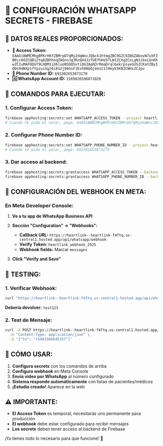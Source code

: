 # 🔑 CONFIGURACIÓN WHATSAPP SECRETS - FIREBASE

## 📱 **DATOS REALES PROPORCIONADOS:**

- **🔑 Access Token:** `EAAOiBWMCMhgBPKrH6YZBMrpD7qMy2dqWocJQbck1htmgZBC9GZC9ZBGZAbovN7u5FZB0jcHdZCQB12tq8ZBhhnqZAGnnJg3RzQX4JzTUEfhHo5TLW1ZCXgZCxLgNJibxLGnKhwZCIuMAFODGf9LHDM1iX6looN5DQSvtiDGZApN3rRmaDrql6ekrpsyeGUSZCKaYZByIQ0s94NXp1fYpzuikg26iEG2j06GsFJEzh06bQjeUsC1lHeyk5K0ZCWHsZC2pv`
- **📱 Phone Number ID:** `693302653873170`
- **🆔 WhatsApp Account ID:** `2169826596871026`

## 🚀 **COMANDOS PARA EJECUTAR:**

### **1. Configurar Access Token:**
```bash
firebase apphosting:secrets:set WHATSAPP_ACCESS_TOKEN --project heartlink-f4ftq
# Cuando te pida el valor, pega: EAAOiBWMCMhgBPKrH6YZBMrpD7qMy2dqWocJQbck1htmgZBC9GZC9ZBGZAbovN7u5FZB0jcHdZCQB12tq8ZBhhnqZAGnnJg3RzQX4JzTUEfhHo5TLW1ZCXgZCxLgNJibxLGnKhwZCIuMAFODGf9LHDM1iX6looN5DQSvtiDGZApN3rRmaDrql6ekrpsyeGUSZCKaYZByIQ0s94NXp1fYpzuikg26iEG2j06GsFJEzh06bQjeUsC1lHeyk5K0ZCWHsZC2pv
```

### **2. Configurar Phone Number ID:**
```bash
firebase apphosting:secrets:set WHATSAPP_PHONE_NUMBER_ID --project heartlink-f4ftq
# Cuando te pida el valor, pega: 693302653873170
```

### **3. Dar acceso al backend:**
```bash
firebase apphosting:secrets:grantaccess WHATSAPP_ACCESS_TOKEN --backend heartlink --project heartlink-f4ftq
firebase apphosting:secrets:grantaccess WHATSAPP_PHONE_NUMBER_ID --backend heartlink --project heartlink-f4ftq
```

## 🔗 **CONFIGURACIÓN DEL WEBHOOK EN META:**

### **En Meta Developer Console:**

1. **Ve a tu app de WhatsApp Business API**
2. **Sección "Configuration" → "Webhooks":**
   - **Callback URL:** `https://heartlink--heartlink-f4ftq.us-central1.hosted.app/api/whatsapp/webhook`
   - **Verify Token:** `heartlink_webhook_2025`
   - **Webhook fields:** Marcar `messages`

3. **Click "Verify and Save"**

## 🧪 **TESTING:**

### **1. Verificar Webhook:**
```bash
curl "https://heartlink--heartlink-f4ftq.us-central1.hosted.app/api/whatsapp/webhook?hub.mode=subscribe&hub.verify_token=heartlink_webhook_2025&hub.challenge=test123"
```
**Debería devolver:** `test123`

### **2. Test de Mensaje:**
```bash
curl -X POST https://heartlink--heartlink-f4ftq.us-central1.hosted.app/api/whatsapp/test \
  -H "Content-Type: application/json" \
  -d '{"to": "+5493364645357"}'
```

## 📱 **CÓMO USAR:**

1. **Configura secrets** con los comandos de arriba
2. **Configura webhook** en Meta Console
3. **Envía video por WhatsApp** al número configurado
4. **Sistema responde automáticamente** con listas de pacientes/médicos
5. **¡Estudio creado!** Aparece en la web

## ⚠️ **IMPORTANTE:**

- **El Access Token** es temporal, necesitarás uno permanente para producción
- **El webhook** debe estar configurado para recibir mensajes
- **Los secrets** deben tener acceso al backend de Firebase

¡Ya tienes todo lo necesario para que funcione! 🚀